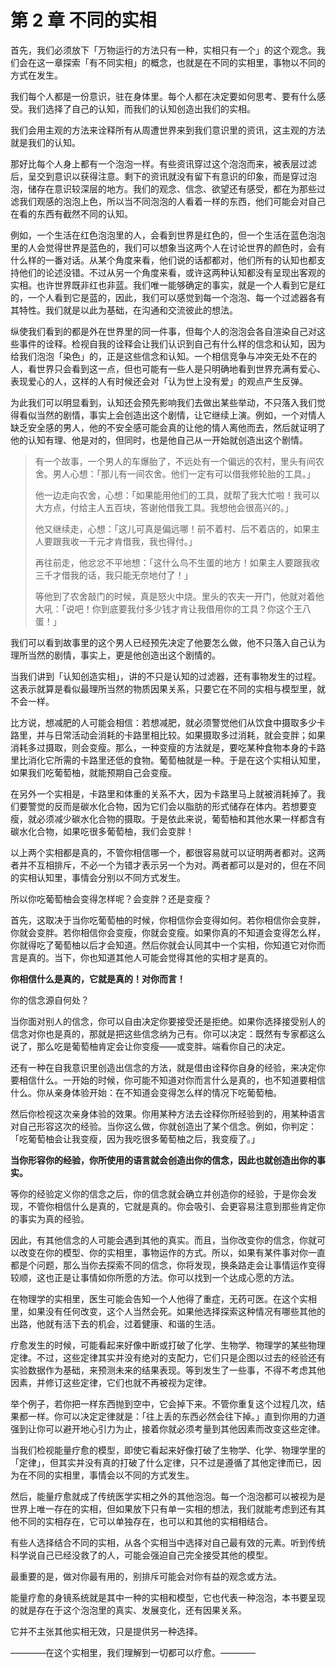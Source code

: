 # 第 2 章 不同的实相

首先，我们必须放下「万物运行的方法只有一种，实相只有一个」的这个观念。我们会在这一章探索「有不同实相」的概念，也就是在不同的实相里，事物以不同的方式在发生。

我们每个人都是一份意识，驻在身体里。每个人都在决定要如何思考、要有什么感受。我们选择了自己的认知，而我们的认知创造出我们的实相。

我们会用主观的方法来诠释所有从周遭世界来到我们意识里的资讯，这主观的方法就是我们的认知。

那好比每个人身上都有一个泡泡一样。有些资讯穿过这个泡泡而来，被表层过滤后，呈交到意识以获得注意。剩下的资讯就没有留下有意识的印象，而是穿过泡泡，储存在意识较深层的地方。我们的观念、信念、欲望还有感受，都在为那些过滤我们观感的泡泡上色，所以当不同泡泡的人看着一样的东西，他们可能会对自己在看的东西有截然不同的认知。

例如，一个生活在红色泡泡里的人，会看到世界是红色的，但一个生活在蓝色泡泡里的人会觉得世界是蓝色的，我们可以想象当这两个人在讨论世界的颜色时，会有什么样的一番对话。从某个角度来看，他们说的话都都对，他们所有的认知也都支持他们的论述没错。不过从另一个角度来看，或许这两种认知都没有呈现出客观的实相。也许世界既非红也非蓝。我们唯一能够确定的事实，就是一个人看到它是红的，一个人看到它是蓝的，因此，我们可以感觉到每一个泡泡、每一个过滤器各有其特性。我们就是以此为基础，在沟通和交流彼此的想法。

纵使我们看到的都是外在世界里的同一件事，但每个人的泡泡会各自渲染自己对这些事件的诠释。检视自我的诠释会让我们认识到自己有什么样的信念和认知，因为给我们泡泡「染色」的，正是这些信念和认知。一个相信竞争与冲突无处不在的人，看世界只会看到这一点，但也可能有一些人是只明确地看到世界充满有爱心、表现爱心的人，这样的人有时候还会对「认为世上没有爱」的观点产生反弹。

为此我们可以明显看到，认知还会预先影响我们去做出某些举动，不只落入我们觉得看似当然的剧情，事实上会创造出这个剧情，让它继续上演。例如，一个对情人缺乏安全感的男人，他的不安全感可能会真的让他的情人离他而去，然后就证明了他的认知有理、他是对的，但同时，也是他自己从一开始就创造出这个剧情。

> 有一个故事，一个男人的车爆胎了，不远处有一个偏远的农村，里头有间农舍。男人心想：「那儿有一间农舍。他们一定有可以借我修轮胎的工具。」
>
> 他一边走向农舍，心想：「如果能用他们的工具，就帮了我大忙啦！我可以大方点，付给主人五百块，答谢他借我工具。我想他会很高兴的。」
>
> 他又继续走，心想：「这儿可真是偏远哪！前不着村、后不着店的，如果主人要跟我收一千元才肯借我，我也得付。」
>
> 再往前走，他忿忿不平地想：「这什么鸟不生蛋的地方！如果主人要跟我收三千才借我的话，我只能无奈地付了！」
>
> 等他到了农舍敲门的时候，真是怒火中烧。里头的农夫一开门，他就对着他大吼：「说吧！你到底要我付多少钱才肯让我借用你的工具？你这个王八蛋！」

我们可以看到故事里的这个男人已经预先决定了他要怎么做，他不只落入自己认为理所当然的剧情，事实上，更是他创造出这个剧情的。

当我们讲到「认知创造实相」，讲的不只是认知的过滤器，还有事物发生的过程。这表示就算是看似最理所当然的物质因果关系，只要它在不同的实相与模型里，就不会一样。

比方说，想减肥的人可能会相信：若想减肥，就必须警觉他们从饮食中摄取多少卡路里，并与日常活动会消耗的卡路里相比较。如果摄取多过消耗，就会变胖；如果消耗多过摄取，则会变瘦。那么，一种变瘦的方法就是，要吃某种食物本身的卡路里比消化它所需的卡路里还低的食物。葡萄柚就是一种。于是在这个实相认知里，如果我们吃葡萄柚，就能预期自己会变瘦。

在另外一个实相是，卡路里和体重的关系不大，因为卡路里马上就被消耗掉了。我们要警觉的反而是碳水化合物，因为它们会以脂肪的形式储存在体内。若想要变瘦，就必须减少碳水化合物的摄取。于是依此来说，葡萄柚和其他水果一样都含有碳水化合物，如果吃很多葡萄柚，我们会变胖！

以上两个实相都是真的，不管你相信哪一个，都很容易就可以证明两者都对。这两者并不互相排斥，不必一个为错才表示另一个为对。两者都可以是对的，但在不同的实相认知里，事情会分别以不同方式发生。

所以你吃葡萄柚会变得怎样呢？会变胖？还是变瘦？

首先，这取决于当你吃葡萄柚的时候，你相信你会变得如何。若你相信你会变胖，你就会变胖。若你相信你会变瘦，你就会变瘦。如果你真的不知道会变得怎么样，你就得吃了葡萄柚以后才会知道。然后你就会认同其中一个实相，你知道它对你而言是真的。当下，你也知道其他人可能会觉得其他的实相才是真的。

**你相信什么是真的，它就是真的！对你而言！**

你的信念源自何处？

当你面对别人的信念，你可以自由决定你要接受还是拒绝。如果你选择接受别人的信念对你也是真的，那就是把这些信念纳为己有。你可以决定：既然有专家都这么说了，那么吃是葡萄柚肯定会让你变瘦——或变胖。端看你自己的决定。

还有一种在自我意识里创造出信念的方法，就是借由诠释你自身的经验，来决定你要相信什么。一开始的时候，你可能不知道对你而言什么是真的，也不知道要相信什么。你从亲身体验开始：在不知道会变得怎么样的情况下吃葡萄柚。

然后你检视这次亲身体验的效果。你用某种方法去诠释你所经验到的，用某种语言对自己形容这次的经验。当你这么做，你就创造出了某个信念。例如，你判定：「吃葡萄柚会让我变瘦，因为我吃很多葡萄柚之后，我变瘦了。」

**当你形容你的经验，你所使用的语言就会创造出你的信念，因此也就创造出你的事实。**

等你的经验定义你的信念之后，你的信念就会确立并创造你的经验，于是你会发现，不管你相信什么是真的，它就是真的。你会吸引、会更容易注意到那些肯定你的事实为真的经验。

因此，有其他信念的人可能会遇到其他的真实。而且，当你改变你的信念，你就可以改变在你的模型、你的实相里，事物运作的方式。所以，如果有某件事对你一直都是个问题，那么当你去探索不同的信念，你将发现，换条路走会让事情运作变得较顺，这也正是让事情如你所愿的方法。你可以找到一个达成心愿的方法。

在物理学的实相里，医生可能会告知一个人他得了重症，无药可医。在这个实相里，如果没有任何改变，这个人当然会死。如果他选择探索这种情况有哪些其他的出路，他就有活下去的机会，过着健康、和谐的生活。

疗愈发生的时候，可能看起来好像中断或打破了化学、生物学、物理学的某些物理定律。不过，这些定律其实并没有绝对的支配力，它们只是企图以过去的经验还有实验数据作为基础，来预测未来的结果表现。等到发生了一些事，不得不考虑其他因素，并修订这些定律，它们也就不再被视为定律。

举个例子，若你把一样东西抛到空中，它会掉下来。不管你重复这个过程几次，结果都一样。你可以决定定律就是：「往上丢的东西必然会往下掉。」直到你用的力道强到让你可以避开地心引力为止，接着你就必须考量到其他因素而改变这些定律。

当我们检视能量疗愈的模型，即使它看起来好像打破了生物学、化学、物理学里的「定律」，但其实并没有真的打破了什么定律，只不过是遵循了其他定律而已，因为在不同的实相里，事情会以不同的方式发生。

然后，能量疗愈就成了传统医学实相之外的其他泡泡。每一个泡泡都可以被视为是世界上唯一存在的实相，但如果放下只有单一实相的想法，我们就能考虑到还有其他不同的实相存在，它可以单独存在，也可以和其他的实相相结合。

有些人选择结合不同的实相，从各个实相当中选择对自己最有效的元素。听到传统科学说自己已经没救了的人，可能会强迫自己完全接受其他的模型。

最重要的是，做对你最有用的，别排斥可能会对你有益的观念或方法。

能量疗愈的身镜系统就是其中一种的实相和模型，它也代表一种泡泡，本书要呈现的就是存在于这个泡泡里的真实、发展变化，还有因果关系。

它并不主张其他实相无效，只是提供另一种选择。

————在这个实相里，我们理解到一切都可以疗愈。————
